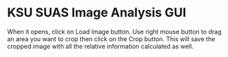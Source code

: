 # KSU SUAS Image Analysis GUI

When it opens, click on Load Image button. Use right mouse button to drag an area you want to crop then click on the Crop button. This will save the cropped image with all the relative information calculated as well.
